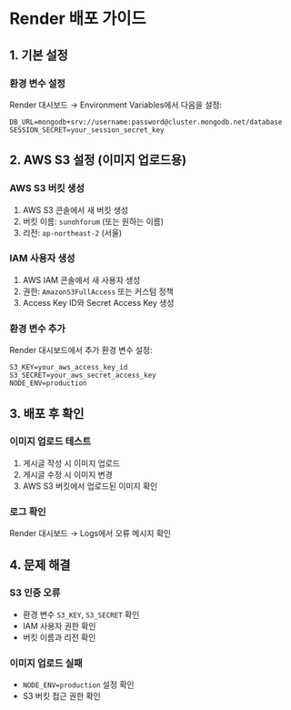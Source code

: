 # Render 배포 가이드

## 1. 기본 설정

### 환경 변수 설정

Render 대시보드 → Environment Variables에서 다음을 설정:

```
DB_URL=mongodb+srv://username:password@cluster.mongodb.net/database
SESSION_SECRET=your_session_secret_key
```

## 2. AWS S3 설정 (이미지 업로드용)

### AWS S3 버킷 생성

1. AWS S3 콘솔에서 새 버킷 생성
2. 버킷 이름: `sunohforum` (또는 원하는 이름)
3. 리전: `ap-northeast-2` (서울)

### IAM 사용자 생성

1. AWS IAM 콘솔에서 새 사용자 생성
2. 권한: `AmazonS3FullAccess` 또는 커스텀 정책
3. Access Key ID와 Secret Access Key 생성

### 환경 변수 추가

Render 대시보드에서 추가 환경 변수 설정:

```
S3_KEY=your_aws_access_key_id
S3_SECRET=your_aws_secret_access_key
NODE_ENV=production
```

## 3. 배포 후 확인

### 이미지 업로드 테스트

1. 게시글 작성 시 이미지 업로드
2. 게시글 수정 시 이미지 변경
3. AWS S3 버킷에서 업로드된 이미지 확인

### 로그 확인

Render 대시보드 → Logs에서 오류 메시지 확인

## 4. 문제 해결

### S3 인증 오류

- 환경 변수 `S3_KEY`, `S3_SECRET` 확인
- IAM 사용자 권한 확인
- 버킷 이름과 리전 확인

### 이미지 업로드 실패

- `NODE_ENV=production` 설정 확인
- S3 버킷 접근 권한 확인
